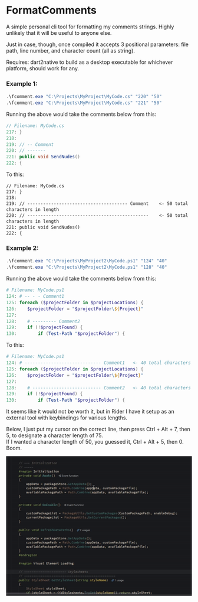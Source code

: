 # FormatComments

A simple personal cli tool for formatting my comments strings. Highly unlikely that it will be useful to anyone else.

Just in case, though, once compiled it accepts 3 positional parameters: file path, line number, and character count (all as string).

Requires: dart2native to build as a desktop executable for whichever platform, should work for any.

### Example 1:

```powershell
.\fcomment.exe "C:\Projects\MyProject\MyCode.cs" "220" "50" 
.\fcomment.exe "C:\Projects\MyProject\MyCode.cs" "221" "50" 
```
Running the above would take the comments below from this:


```c#
// Filename: MyCode.cs
217: } 
218: 
219: // -- Comment
220: // ------- 
221: public void SendNudes()
222: {
```
 To this:
```dotnet
// Filename: MyCode.cs
217: } 
218: 
219: // -------------------------------------- Comment    <- 50 total characters in length
220: // ----------------------------------------------    <- 50 total characters in length
221: public void SendNudes()
222: {
```

### Example 2:

```powershell
.\fcomment.exe "C:\Projects\MyProject2\MyCode.ps1" "124" "40" 
.\fcomment.exe "C:\Projects\MyProject2\MyCode.ps1" "128" "40" 
```

Running the above would take the comments below from this:

```powershell
# Filename: MyCode.ps1
124: # -- - - Comment1
125: foreach ($projectFolder in $projectLocations) {
126:    $projectFolder = "$projectFolder\${Project}"
127:
128:    # --------- Comment2
129:    if (!$projectFound) {
130:        if (Test-Path "$projectFolder") {
```

To this:

```powershell
# Filename: MyCode.ps1
124: # ----------------------------- Comment1   <- 40 total characters in length
125: foreach ($projectFolder in $projectLocations) {
126:    $projectFolder = "$projectFolder\${Project}"
127:
128:    # -------------------------- Comment2   <- 40 total characters in length
129:    if (!$projectFound) {
130:        if (Test-Path "$projectFolder") {
```

It seems like it would not be worth it, but in Rider I have it setup as an external tool with keybindings for various lengths.  

Below, I just put my cursor on the correct line, then press Ctrl + Alt + 7, then 5, to designate a character length of 75.  
If I wanted a character length of 50, you guessed it, Ctrl + Alt + 5, then 0. Boom. 

![](Media/example.gif)